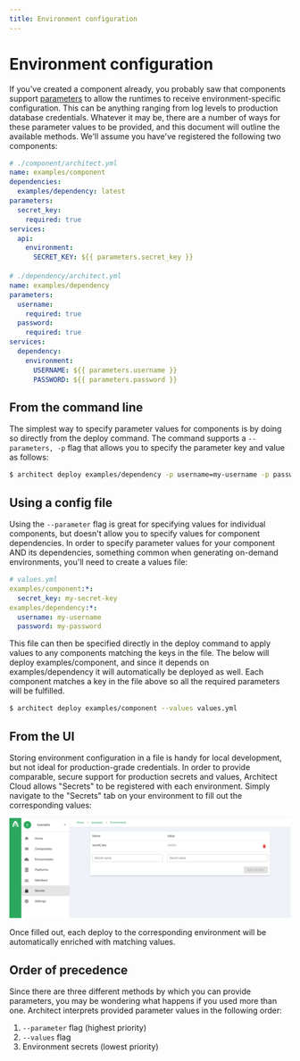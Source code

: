```yaml
---
title: Environment configuration
---
```


# Environment configuration

If you've created a component already, you probably saw that components support [parameters](/docs/components/parameters) to allow the runtimes to receive environment-specific configuration. This can be anything ranging from log levels to production database credentials. Whatever it may be, there are a number of ways for these parameter values to be provided, and this document will outline the available methods. We'll assume you have've registered the following two components:

```yaml
# ./component/architect.yml
name: examples/component
dependencies:
  examples/dependency: latest
parameters:
  secret_key:
    required: true
services:
  api:
    environment:
      SECRET_KEY: ${{ parameters.secret_key }}

# ./dependency/architect.yml
name: examples/dependency
parameters:
  username:
    required: true
  password:
    required: true
services:
  dependency:
    environment:
      USERNAME: ${{ parameters.username }}
      PASSWORD: ${{ parameters.password }}
```

## From the command line

The simplest way to specify parameter values for components is by doing so directly from the deploy command. The command supports a `--parameters, -p` flag that allows you to specify the parameter key and value as follows:

```sh
$ architect deploy examples/dependency -p username=my-username -p password=my-password
```

## Using a config file

Using the `--parameter` flag is great for specifying values for individual components, but doesn't allow you to specify values for component dependencies. In order to specify parameter values for your component AND its dependencies, something common when generating on-demand environments, you'll need to create a values file:

```yaml
# values.yml
examples/component:*:
  secret_key: my-secret-key
examples/dependency:*:
  username: my-username
  password: my-password
```

This file can then be specified directly in the deploy command to apply values to any components matching the keys in the file. The below will deploy examples/component, and since it depends on examples/dependency it will automatically be deployed as well. Each component matches a key in the file above so all the required parameters will be fulfilled.

```sh
$ architect deploy examples/component --values values.yml
```

## From the UI

Storing environment configuration in a file is handy for local development, but not ideal for production-grade credentials. In order to provide comparable, secure support for production secrets and values, Architect Cloud allows "Secrets" to be registered with each environment. Simply navigate to the "Secrets" tab on your environment to fill out the corresponding values:

![Secret Manager](./images/secret-manager-screenshot.png)

Once filled out, each deploy to the corresponding environment will be automatically enriched with matching values.

## Order of precedence

Since there are three different methods by which you can provide parameters, you may be wondering what happens if you used more than one. Architect interprets provided parameter values in the following order:

1. `--parameter` flag (highest priority)
2. `--values` flag
3. Environment secrets (lowest priority)
